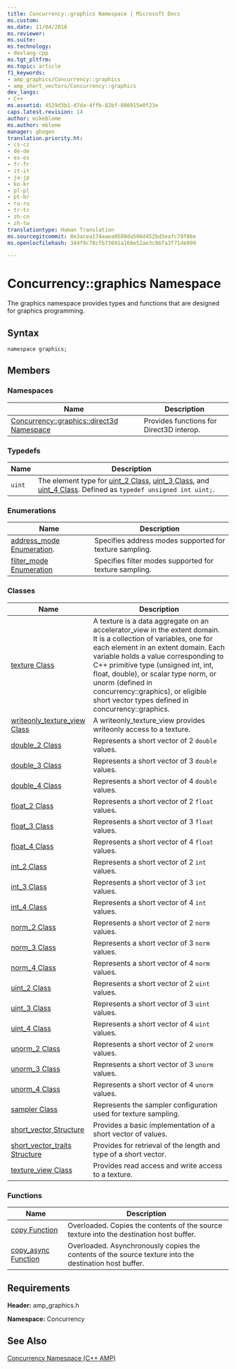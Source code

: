 ```yaml
---
title: Concurrency::graphics Namespace | Microsoft Docs
ms.custom: 
ms.date: 11/04/2016
ms.reviewer: 
ms.suite: 
ms.technology:
- devlang-cpp
ms.tgt_pltfrm: 
ms.topic: article
f1_keywords:
- amp_graphics/Concurrency::graphics
- amp_short_vectors/Concurrency::graphics
dev_langs:
- C++
ms.assetid: 4529d3b1-d7da-4ffb-82bf-080915e0f23e
caps.latest.revision: 14
author: mikeblome
ms.author: mblome
manager: ghogen
translation.priority.ht:
- cs-cz
- de-de
- es-es
- fr-fr
- it-it
- ja-jp
- ko-kr
- pl-pl
- pt-br
- ru-ru
- tr-tr
- zh-cn
- zh-tw
translationtype: Human Translation
ms.sourcegitcommit: 8e3acea174aaea0580da506d452bd3eafc79f86e
ms.openlocfilehash: 344f9c78cfb73691a166e52ae3c86fa3f71de999

---
```

# Concurrency::graphics Namespace
The graphics namespace provides types and functions that are designed for graphics programming.  
  
## Syntax  
  
```  
namespace graphics;  
```  
  
## Members  
  
### Namespaces  
  
|Name|Description|  
|----------|-----------------|  
|[Concurrency::graphics::direct3d Namespace](concurrency-graphics-direct3d-namespace.md)|Provides functions for Direct3D interop.|  
  
### Typedefs  
  
|Name|Description|  
|----------|-----------------|  
|`uint`|The element type for [uint_2 Class](uint-2-class.md), [uint_3 Class](uint-3-class.md), and [uint_4 Class](uint-4-class.md). Defined as `typedef unsigned int uint;`.|  
  
### Enumerations  
  
|Name|Description|  
|----------|-----------------|  
|[address_mode Enumeration](concurrency-graphics-namespace-enums.md#address_mode).|Specifies address modes supported for texture sampling.|  
|[filter_mode Enumeration](concurrency-graphics-namespace-enums.md#filter_mode)|Specifies filter modes supported for texture sampling.|  
  
### Classes  
  
|Name|Description|  
|----------|-----------------|  
|[texture Class](texture-class.md)|A texture is a data aggregate on an accelerator_view in the extent domain. It is a collection of variables, one for each element in an extent domain. Each variable holds a value corresponding to C++ primitive type (unsigned int, int, float, double), or scalar type norm, or unorm (defined in concurrency::graphics), or eligible short vector types defined in concurrency::graphics.|  
|[writeonly_texture_view Class](writeonly-texture-view-class.md)|A writeonly_texture_view provides writeonly access to a texture.|  
|[double_2 Class](double-2-class.md)|Represents a short vector of 2 `double` values.|  
|[double_3 Class](double-3-class.md)|Represents a short vector of 3 `double` values.|  
|[double_4 Class](double-4-class.md)|Represents a short vector of 4 `double` values.|  
|[float_2 Class](float-2-class.md)|Represents a short vector of 2 `float` values.|  
|[float_3 Class](float-3-class.md)|Represents a short vector of 3 `float` values.|  
|[float_4 Class](float-4-class.md)|Represents a short vector of 4 `float` values.|  
|[int_2 Class](int-2-class.md)|Represents a short vector of 2 `int` values.|  
|[int_3 Class](int-3-class.md)|Represents a short vector of 3 `int` values.|  
|[int_4 Class](int-4-class.md)|Represents a short vector of 4 `int` values.|  
|[norm_2 Class](norm-2-class.md)|Represents a short vector of 2 `norm` values.|  
|[norm_3 Class](norm-3-class.md)|Represents a short vector of 3 `norm` values.|  
|[norm_4 Class](norm-4-class.md)|Represents a short vector of 4 `norm` values.|  
|[uint_2 Class](uint-2-class.md)|Represents a short vector of 2 `uint` values.|  
|[uint_3 Class](uint-3-class.md)|Represents a short vector of 3 `uint` values.|  
|[uint_4 Class](uint-4-class.md)|Represents a short vector of 4 `uint` values.|  
|[unorm_2 Class](unorm-2-class.md)|Represents a short vector of 2 `unorm` values.|  
|[unorm_3 Class](unorm-3-class.md)|Represents a short vector of 3 `unorm` values.|  
|[unorm_4 Class](unorm-4-class.md)|Represents a short vector of 4 `unorm` values.|  
|[sampler Class](sampler-class.md)|Represents the sampler configuration used for texture sampling.|  
|[short_vector Structure](short-vector-structure.md)|Provides a basic implementation of a short vector of values.|  
|[short_vector_traits Structure](short-vector-traits-structure.md)|Provides for retrieval of the length and type of a short vector.|  
|[texture_view Class](texture-view-class.md)|Provides read access and write access to a texture.|  
  
### Functions  
  
|Name|Description|  
|----------|-----------------|  
|[copy Function](concurrency-graphics-namespace-functions.md#copy_function)|Overloaded. Copies the contents of the source texture into the destination host buffer.|  
|[copy_async Function](concurrency-graphics-namespace-functions.md#copy_async_function)|Overloaded. Asynchronously copies the contents of the source texture into the destination host buffer.|  
  
## Requirements  
 **Header:** amp_graphics.h  
  
 **Namespace:** Concurrency  
  
## See Also  
 [Concurrency Namespace (C++ AMP)](concurrency-namespace-cpp-amp.md)



<!--HONumber=Jan17_HO1-->


